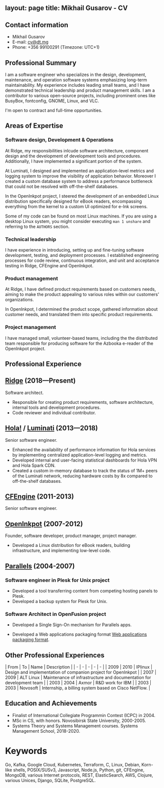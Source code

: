 layout: page
title: Mikhail Gusarov - CV
----

## Contact information

- Mikhail Gusarov
- E-mail: [cv@dt.mg](mailto:cv@dt.mg)
- Phone: +356 99100291 (Timezone: UTC+1)

## Professional Summary

I am a software engineer who specializes in the design, development,
maintenance, and operation software systems emphasizing long-term
maintainability. My experience includes leading small teams, and I
have demonstrated technical leadership and product management skills.
I am a contributor to various open-source projects, including
prominent ones like BusyBox, fontconfig, GNOME, Linux, and VLC.

I'm open to contract and full-time opportunities.

## Areas of Expertise

### Software design, Development & Operations

At Ridge, my responsibilities inlcude software architecture,
component design and the development of development tools
and procedures. Additionally, I have implemented a significant portion
of the system.

At Luminati, I designed and implemented an application-level metrics and
logging system to improve the visibility of application behavior. Moreover
I created a custom database system to address a performance bottleneck
that could not be resolved with off-the-shelf databases.

In the OpenInkpot project, I steered the development of an embedded
Linux distribution specifically designed for eBook readers, encompassing
everything from the kernel to a custom UI optimized for e-Ink screens.

Some of my code can be found on most Linux machines. If you are using a
desktop Linux system, you might consider executing `man 1 unshare` and
referring to the `AUTHORS` section.

### Technical leadership

I have experience in introducing, setting up and fine-tuning software
development, testing, and deployment processes. I established engineering
processes for code review, continuous integration, and unit and acceptance
testing in Ridge, CFEngine and OpenInkpot.

### Product management

At Ridge, I have defined product requirements based on customers needs,
aiming to make the product appealing to various roles within our customers'
organizations.

In OpenInkpot, I determined the product scope, gathered information about
customer needs, and translated them into specific product requirements.

### Project management

I have managed small, volunteer-based teams, including the the distributed team
responsible for producing software for the Azbooka e-reader of the OpenInkpot
project.

<div style="page-break-before: always;"></div>

## Professional Experience

## [Ridge](https://ridge.co) (2018—Present)

Software architect.

* Responsible for creating product requirements, software architecture,
internal tools and development procedures.
* Code reviewer and individual contributor.

## [Hola!](https://hola.org) / [Luminati](https://luminati.io) (2013—2018)

Senior software engineer.

* Enhanced the availability of performance information for Hola services
  by implementing centralized application-level logging and metrics.
* Developed internal and user-facing statistical dashboards for Hola VPN
  and Hola Spark CDN.
* Created a custom in-memory database to track the status of 1M+ peers
  of the Luminati network, reducing hardware costs by 8x compared to
  off-the-shelf databases.

## [CFEngine](https://cfengine.com) (2011-2013)

Senior software engineer.

## [OpenInkpot](https://wiki.mobileread.com/wiki/Openinkpot) (2007-2012)

Founder, software developer, product manager, project manager.

* Developed a Linux distribution for eBook readers, building infrastructure,
and implementing low-level code.

## [Parallels](https://parallels.com) (2004-2007)

### Software engineer in Plesk for Unix project

* Developed a tool transferring content from competing hosting panels to Plesk.
* Developed a backup system for Plesk for Unix.

### Software Architect in OpenFusion project

* Developed a Single Sign-On mechanism for Parallels apps.

* Developed a Web applications packaging format [Web applications packaging format](https://en.wikipedia.org/wiki/Application_Packaging_Standard).

<div style="page-break-before: always;"></div>

## Other Professional Experiences

| From | To | Name  | Description |
| - | - | - | - | - |
| 2009 | 2010 | IPlinux | Design and implementation of companion project for OpenInkpot |
| 2007 | 2009 | ALT&nbsp;Linux | Maintenance of infrastructure and documentation for development team |
| 2003 | 2004 | Axmor | R&D work for IBM |
| 2003 | 2003 | Novosoft | Internship, a billing system based on Cisco NetFlow. |

## Education and Achievements

* Finalist of International Collegiate Programmin Contest (ICPC) in 2004.
* MSc in CS, with honors. Novosibirsk State University, 2000-2005.
* Systems Theory and Systems Management courses. Systems Management School, 2018-2020.

# Keywords

Go, Kafka, Google Cloud, Kubernetes, Terraform, C, Linux, Debian, Korn-like shells,
POSIX/SUSv3, Javascript, Node.js, Python, git, CFEngine, MongoDB,
various Internet protocols, REST, ElasticSearch, AWS, Clojure,
various Unices, Django, SQLite, PostgreSQL.
